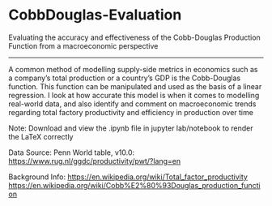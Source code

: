 # CobbDouglas-Evaluation
Evaluating the accuracy and effectiveness of the Cobb-Douglas Production Function from a macroeconomic perspective
***
A common method of modelling supply-side metrics in economics such as a company’s total production or a country’s GDP is the Cobb-Douglas function. This function can be manipulated and used as the basis of a linear regression. I look at how accurate this model is when it comes to modelling real-world data, and also identify and comment on macroeconomic trends regarding total factory productivity and efficiency in production over time


Note: Download and view the .ipynb file in jupyter lab/notebook to render the LaTeX correctly


Data Source:
Penn World table, v10.0: https://www.rug.nl/ggdc/productivity/pwt/?lang=en

Background Info:
https://en.wikipedia.org/wiki/Total_factor_productivity
https://en.wikipedia.org/wiki/Cobb%E2%80%93Douglas_production_function
